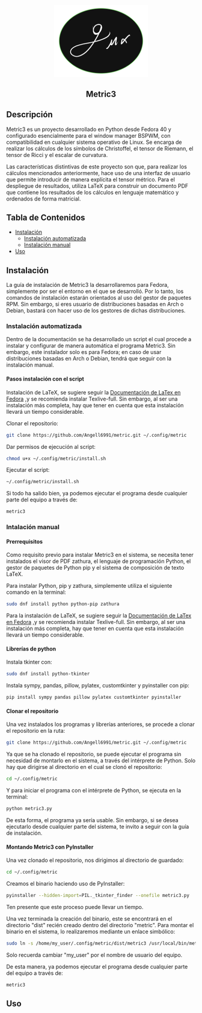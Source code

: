<p align="center">
  <img src="logo_doc/logo.png"  width="250">
</p>


<h2 align="center"> Metric3 </h2>


## Descripción
Metríc3 es un proyecto desarrollado en Python desde Fedora 40 y configurado esencialmente para el 
window manager BSPWM, con compatibilidad en cualquier sistema operativo de Linux. Se encarga de 
realizar los cálculos de los símbolos de Christoffel, el tensor de Riemann, el tensor de Ricci y 
el escalar de curvatura.

Las características distintivas de este proyecto son que, para realizar los cálculos mencionados 
anteriormente, hace uso de una interfaz de usuario que permite introducir de manera explícita el 
tensor métrico. Para el despliegue de resultados, utiliza LaTeX para construir un documento PDF 
que contiene los resultados de los cálculos en lenguaje matemático y ordenados de forma matricial.


## Tabla de Contenidos

- [Instalación](#instalación)
    - [Instalación automatizada](#instalación-automatizada)
    - [Instalación manual](#instalación-manual)
- [Uso](#uso)


## Instalación
La guía de instalación de Metric3 la desarrollaremos para Fedora, simplemente por ser el entorno en el 
que se desarrolló. Por lo tanto, los comandos de instalación estarán orientados al uso del gestor de 
paquetes RPM. Sin embargo, si eres usuario de distribuciones basadas en Arch o Debian, bastará con 
hacer uso de los gestores de dichas distribuciones.


### Instalación automatizada
Dentro de la documentación se ha desarrollado un script el cual procede a instalar y configurar 
de manera automática el programa Metric3. Sin embargo, este instalador solo es 
para Fedora; en caso de usar distribuciones basadas en Arch o Debian, tendrá que seguir con la 
instalación manual.

#### Pasos instalación con el script 

Instalación de LaTeX, se sugiere seguir la 
[Documentación de LaTex en Fedora](https://docs.fedoraproject.org/en-US/neurofedora/latex/)
,y se recomienda instalar Texlive-full. Sin embargo, al ser una instalación más completa, 
hay que tener en cuenta que esta instalación llevará un tiempo considerable.

Clonar el repositorio:
```sh
git clone https://github.com/Angell6991/metric.git ~/.config/metric
```
Dar permisos de ejecución al script:
```sh
chmod u+x ~/.config/metric/install.sh
```
Ejecutar el script:
```sh
~/.config/metric/install.sh 
```
Si todo ha salido bien, ya podemos ejecutar el programa desde cualquier 
parte del equipo a través de:
```sh
metric3
```

### Intalación manual

#### Prerrequisitos
Como requisito previo para instalar Metric3 en el sistema, se necesita tener instalados el 
visor de PDF zathura, el lenguaje de programación Python, el gestor de paquetes de Python 
pip y el sistema de composición de texto LaTeX.

Para instalar Python, pip y zathura, simplemente utiliza el siguiente comando en la terminal:
```sh
sudo dnf install python python-pip zathura
```

Para la instalación de LaTeX, se sugiere seguir la 
[Documentación de LaTex en Fedora](https://docs.fedoraproject.org/en-US/neurofedora/latex/)
,y se recomienda instalar Texlive-full. Sin embargo, al ser una instalación más completa, 
hay que tener en cuenta que esta instalación llevará un tiempo considerable.


#### Librerías de python 

Instala tkinter con: 
```sh
sudo dnf install python-tkinter 
```

Instala sympy, pandas, pillow, pylatex, customtkinter y pyinstaller con pip:
```sh
pip install sympy pandas pillow pylatex customtkinter pyinstaller
```

#### Clonar el repositorio
Una vez instalados los programas y librerías anteriores, se procede a clonar 
el repositorio en la ruta:
```sh
git clone https://github.com/Angell6991/metric.git ~/.config/metric
```

Ya que se ha clonado el repositorio, se puede ejecutar el programa sin necesidad 
de montarlo en el sistema, a través del intérprete de Python. Solo hay que dirigirse 
al directorio en el cual se clonó el repositorio:
```sh
cd ~/.config/metric
```
Y para iniciar el programa con el intérprete de Python, se ejecuta en la terminal:
```sh
python metric3.py 
```
De esta forma, el programa ya sería usable. Sin embargo, si se desea ejecutarlo 
desde cualquier parte del sistema, te invito a seguir con la guía de instalación.


#### Montando Metric3 con PyInstaller
Una vez clonado el repositorio, nos dirigimos al directorio de guardado:
```sh
cd ~/.config/metric
```
Creamos el binario haciendo uso de PyInstaller:
```sh
pyinstaller --hidden-import=PIL._tkinter_finder --onefile metric3.py
```
Ten presente que este proceso puede llevar un tiempo.

Una vez terminada la creación del binario, este se encontrará en el 
directorio "dist" recién creado dentro del directorio "metric". 
Para montar el binario en el sistema, lo realizaremos mediante un enlace simbólico: 
```sh
sudo ln -s /home/my_user/.config/metric/dist/metric3 /usr/local/bin/metric3
```
Solo recuerda cambiar "my_user" por el nombre de usuario del equipo.

De esta manera, ya podemos ejecutar el programa desde cualquier parte del equipo 
a través de:
```sh
metric3
```


## Uso
```sh
```
